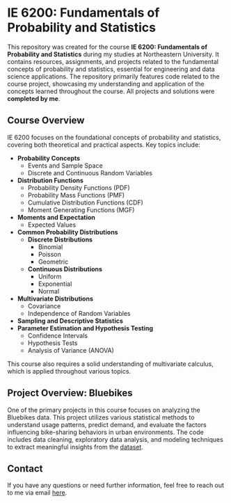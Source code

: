 # IE 6200: Fundamentals of Probability and Statistics

This repository was created for the course **IE 6200: Fundamentals of Probability and Statistics** during my studies at Northeastern University. It contains resources, assignments, and projects related to the fundamental concepts of probability and statistics, essential for engineering and data science applications. The repository primarily features code related to the course project, showcasing my understanding and application of the concepts learned throughout the course. All projects and solutions were **completed by me**.

## Course Overview

IE 6200 focuses on the foundational concepts of probability and statistics, covering both theoretical and practical aspects. Key topics include:

- **Probability Concepts**
  - Events and Sample Space
  - Discrete and Continuous Random Variables
- **Distribution Functions**
  - Probability Density Functions (PDF)
  - Probability Mass Functions (PMF)
  - Cumulative Distribution Functions (CDF)
  - Moment Generating Functions (MGF)
- **Moments and Expectation**
  - Expected Values
- **Common Probability Distributions**
  - **Discrete Distributions**
    - Binomial
    - Poisson
    - Geometric
  - **Continuous Distributions**
    - Uniform
    - Exponential
    - Normal
- **Multivariate Distributions**
  - Covariance
  - Independence of Random Variables
- **Sampling and Descriptive Statistics**
- **Parameter Estimation and Hypothesis Testing**
  - Confidence Intervals
  - Hypothesis Tests
  - Analysis of Variance (ANOVA)

This course also requires a solid understanding of multivariate calculus, which is applied throughout various topics.

## Project Overview: Bluebikes

One of the primary projects in this course focuses on analyzing the Bluebikes data. This project utilizes various statistical methods to understand usage patterns, predict demand, and evaluate the factors influencing bike-sharing behaviors in urban environments. The code includes data cleaning, exploratory data analysis, and modeling techniques to extract meaningful insights from the [dataset](https://bluebikes.com/system-data).

## Contact

If you have any questions or need further information, feel free to reach out to me via email [here](mailto:natdave545@gmail.com).
